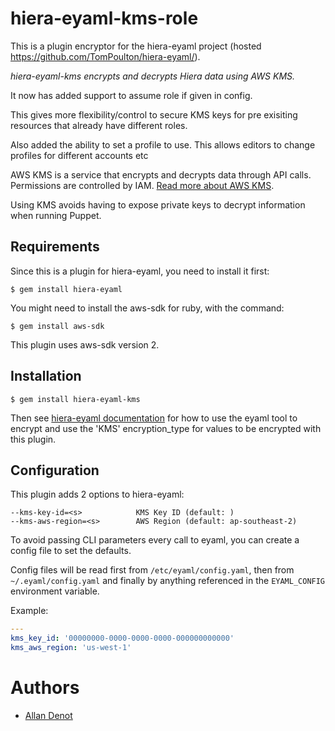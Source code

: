 hiera-eyaml-kms-role
===============

This is a plugin encryptor for the hiera-eyaml project (hosted https://github.com/TomPoulton/hiera-eyaml/).

*hiera-eyaml-kms encrypts and decrypts Hiera data using AWS KMS.*

It now has added support to assume role if given in config.

This gives more flexibility/control to secure KMS keys for pre exisiting resources that already have different roles.

Also added the ability to set a profile to use. This allows editors to change profiles for different accounts etc

AWS KMS is a service that encrypts and decrypts data through API calls. Permissions are controlled by IAM. [Read more about AWS KMS](http://docs.aws.amazon.com/kms/latest/developerguide/overview.html).

Using KMS avoids having to expose private keys to decrypt information when running Puppet.

Requirements
------------

Since this is a plugin for hiera-eyaml, you need to install it first:

```
$ gem install hiera-eyaml
```

You might need to install the aws-sdk for ruby, with the command:

```
$ gem install aws-sdk
```

This plugin uses aws-sdk version 2.

Installation
------------

```
$ gem install hiera-eyaml-kms
```

Then see [hiera-eyaml documentation](https://github.com/TomPoulton/hiera-eyaml) for how to use the eyaml tool to encrypt and use the 'KMS' encryption_type for values to be encrypted with this plugin.

Configuration
-------------

This plugin adds 2 options to hiera-eyaml:

```
--kms-key-id=<s>            KMS Key ID (default: )
--kms-aws-region=<s>        AWS Region (default: ap-southeast-2)
```

To avoid passing CLI parameters every call to eyaml, you can create a config file to set the defaults.

Config files will be read first from `/etc/eyaml/config.yaml`, then from `~/.eyaml/config.yaml` and finally by anything referenced in the `EYAML_CONFIG` environment variable.

Example:

```yaml
---
kms_key_id: '00000000-0000-0000-0000-000000000000'
kms_aws_region: 'us-west-1'
```

Authors
=======

- [Allan Denot](http://github.com/adenot)
